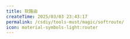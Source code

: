 ```yaml
---
title: 软路由
createTime: 2025/03/03 23:43:17
permalink: /csdiy/tools-must/magic/softroute/
icon: material-symbols-light:router
---
```

